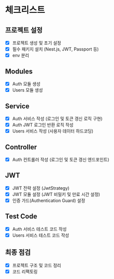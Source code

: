 # 체크리스트
## 프로젝트 설정
- [x] 프로젝트 생성 및 초기 설정
- [x] 필수 패키지 설치 (Nest.js, JWT, Passport 등)
- [x] env 분리
## Modules
- [x] Auth 모듈 생성
- [x] Users 모듈 생성
## Service
- [x] Auth 서비스 작성 (로그인 및 토큰 갱신 로직 구현)
- [x] Auth JWT 로그인 반환 로직 작성
- [x] Users 서비스 작성 (사용자 데이터 하드코딩)
## Controller
- [x] Auth 컨트롤러 작성 (로그인 및 토큰 갱신 엔드포인트)
## JWT
- [x] JWT 전략 설정 (JwtStrategy)
- [x] JWT 모듈 설정 (JWT 비밀키 및 만료 시간 설정)
- [x] 인증 가드(Authentication Guard) 설정
## Test Code
- [x] Auth 서비스 테스트 코드 작성
- [x] Users 서비스 테스트 코드 작성
## 최종 점검
- [x] 프로젝트 구조 및 코드 정리
- [x] 코드 리팩토링